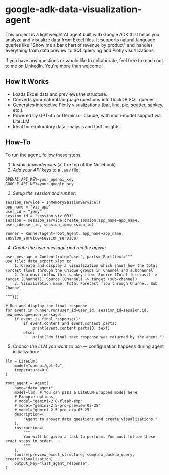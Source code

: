 # google-adk-data-visualization-agent

This project is a lightweight AI agent built with Google ADK that helps you analyze and visualize data from Excel files. It supports natural language queries like "Show me a bar chart of revenue by product" and handles everything from data preview to SQL querying and Plotly visualizations.

If you have any questions or would like to collaborate, feel free to reach out to me on [LinkedIn](https://www.linkedin.com/in/jenya-stoeva-60477249/). You're more than welcome!

## How It Works
* Loads Excel data and previews the structure.
* Converts your natural language questions into DuckDB SQL queries.
* Generates interactive Plotly visualizations (bar, line, pie, scatter, sankey, etc.).
* Powered by GPT-4o or Gemini or Claude, with multi-model support via LiteLLM.
* Ideal for exploratory data analysis and fast insights.

## How-To
To run the agent, follow these steps: 

1. *Install dependencies* (at the top of the Notebook)
2. *Add your API keys* to a ```.env``` file:
```
OPENAI_API_KEY=your_openai_key
GOOGLE_API_KEY=your_google_key
```

3. *Setup the session and runner*:

```
session_service = InMemorySessionService()
app_name = "viz_app"
user_id = "jeny"
session_id = "session_viz_001"
session = session_service.create_session(app_name=app_name, user_id=user_id, session_id=session_id)

runner = Runner(agent=root_agent, app_name=app_name, session_service=session_service)
```

4. *Create the user message and run the agent*:
```
user_message = Content(role="user", parts=[Part(text="""
Use file: data_export.xlsx to
    1. Create and display a visualization which shows how the total Forcast flows through the unique groups in Channel and subchannel`
    2. You must follow this sankey flow: Source (Total forecast) -> target (Channel); Source (Channel) -> target (sub-channel)
    3. Visualization name: Total Forecast flow through Channel, Sub Channel

""")])

# Run and display the final response
for event in runner.run(user_id=user_id, session_id=session.id, new_message=user_message):
    if event.is_final_response():
        if event.content and event.content.parts:
            print(event.content.parts[0].text)
        else:
            print("No final text response was returned by the agent.")
```
5. *Choose the LLM you want to use* — configuration happens during agent initialization:
```
llm = LiteLlm(
    model="openai/gpt-4o",
    temperature=0.0
)

root_agent = Agent(
    name="data_agent",
    model=llm, # You can pass a LiteLLM-wrapped model here
    # Example options:
    # model="gemini-2.0-flash-exp"
    # model="gemini-2.5-pro-preview-03-25"
    # model="gemini-2.5-pro-exp-03-25"
    description=(
        "Agent to answer data questions and create visualizations."
    ),
    instruction=(
        """
        You will be given a task to perform. You must follow these exact steps in order: ....
        """
    ),
    tools=[preview_excel_structure, complex_duckdb_query, create_visualization],
    output_key="last_agent_response",
)
```
